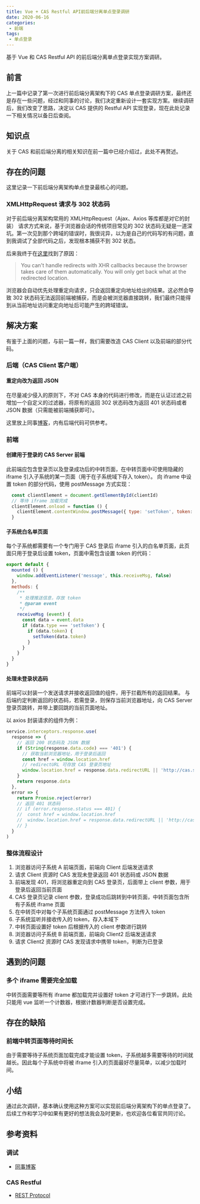```yaml
---
title: Vue + CAS Restful API前后端分离单点登录调研
date: 2020-06-16
categories:
 - 前端
tags:
 - 单点登录
---
```

基于 Vue 和 CAS Restful API 的前后端分离单点登录实现方案调研。
<!-- more -->
## 前言
上一篇中记录了第一次进行前后端分离架构下的 CAS 单点登录调研方案，最终还是存在一些问题，经过和同事的讨论，我们决定重新设计一套实现方案。继续调研后，我们改变了思路，决定以 CAS 提供的 Restful API 实现登录，现在此处记录一下相关情况以备日后查阅。

## 知识点
关于 CAS 和前后端分离的相关知识在前一篇中已经介绍过，此处不再赘述。

## 存在的问题
这里记录一下前后端分离架构单点登录最核心的问题。
### XMLHttpRequest 请求与 302 状态码
对于前后端分离架构常用的 XMLHttpRequest（Ajax、Axios 等库都是对它的封装） 请求方式来说，基于浏览器会话的传统项目常见的 302 状态码无疑是一道深坑。第一次见到那个跨域的错误时，我很诧异，以为是自己的代码写的有问题，直到我调试了全部代码之后，发现根本捕获不到 302 状态。

后来我终于在[这里](https://stackoverflow.com/questions/15996779/cannot-handle-302-redirect-in-ajax-and-why/15996968#15996968)找到了原因：

> You can't handle redirects with XHR callbacks because the browser takes care of them automatically. You will only get back what at the redirected location.

浏览器会自动优先处理重定向请求，只会返回重定向地址给出的结果。这必然会导致 302 状态码无法返回前端被捕获，而是会被浏览器直接跳转，我们最终只能得到从当前地址访问重定向地址后可能产生的跨域错误。

## 解决方案
有鉴于上面的问题，与前一篇一样，我们需要改造 CAS Client 以及前端的部分代码。
### 后端（CAS Client 客户端）
#### 重定向改为返回 JSON
在尽量减少侵入的原则下，不对 CAS 本身的代码进行修改，而是在认证过滤之前增加一个自定义的过滤器，将原有的返回 302 状态码改为返回 401 状态码或者 JSON 数据（只需能被前端捕获即可）。

这里放上同事[博客](https://blog.csdn.net/sinat_28527463/article/details/103580441)，内有后端代码可供参考。

### 前端
#### 创建用于登录的 CAS Server 前端
此前端应包含登录页以及登录成功后的中转页面，在中转页面中可使用隐藏的 iframe 引入子系统的某一页面（用于在子系统域下存入 token）。
向 iframe 中设置 token 的部分代码，使用 postMessage 方式实现：
```javascript
  const clientElement = document.getElementById(clientId)
  // 等待 iframe 加载完成
  clientElement.onload = function () {
    clientElement.contentWindow.postMessage({ type: 'setToken', token: getToken() }, '*')
  }
```

#### 子系统白名单页面
每个子系统都需要有一个专门用于 CAS 登录后 iframe 引入的白名单页面，此页面只用于登录后设置 token，页面中需包含设置 token 的代码：
```javascript
export default {
  mounted () {
    window.addEventListener('message', this.receiveMsg, false)
  },
  methods: {
    /**
     * 处理推送信息，存放 token
     * @param event
     */
    receiveMsg (event) {
      const data = event.data
      if (data.type === 'setToken') {
        if (data.token) {
          setToken(data.token)
        }
      }
    }
  }
}
```

#### 处理未登录状态码
前端可以封装一个发送请求并接收返回值的组件，用于拦截所有的返回结果。
与后端约定判断返回的状态码，若需登录，则保存当前浏览器地址，向 CAS Server 登录页跳转，并带上要回跳的当前页面地址。

以 axios 封装请求的组件为例：
```javascript
service.interceptors.response.use(
  response => {
    // 返回 200 状态码及 JSON 数据
    if (String(response.data.code) === '401') {
      // 获取当前浏览器地址，用于登录后返回
      const href = window.location.href
      // redirectURL 可存放 CAS 登录页地址
      window.location.href = response.data.redirectURL || 'http://cas.server.com:8080/#/login' + '?client=' + encodeURIComponent(href)
    }
    return response.data
  },
  error => {
    return Promise.reject(error)
    // 返回 401 状态码
    // if (error.response.status === 401) {
    //  const href = window.location.href
    //  window.location.href = response.data.redirectURL || 'http://cas.server.com:8080/#/login' + '?client=' + encodeURIComponent(href)
    // }
  }
)
```

### 整体流程设计

1. 浏览器访问子系统 A 前端页面，前端向 Client 后端发送请求
2. 请求 Client 资源时 CAS 发现未登录返回 401 状态码或 JSON 数据
3. 前端发现 401，将浏览器重定向到 CAS 登录页，后面带上 client 参数，用于登录后返回当前页面
4. CAS 登录页记录 client 参数，登录成功后跳转到中转页面，中转页面包含所有子系统 iframe 页面
5. 在中转页中对每个子系统页面通过 postMessage 方法传入 token
6. 子系统监听并接收传入的 token，存入本域下
7. 中转页面设置好 token 后根据传入的 client 参数进行跳转
8. 浏览器访问子系统 B 前端页面，前端向 Client2 后端发送请求
9. 请求 Client2 资源时 CAS 发现请求中携带 token，判断为已登录

## 遇到的问题
### 多个 iframe 需要完全加载
中转页面需要等所有 iframe 都加载完并设置好 token 才可进行下一步跳转。此处只能用 vue 监听一个计数器，根据计数器判断是否设置完成。

## 存在的缺陷
### 前端中转页面等待时间长
由于需要等待子系统页面加载完成才能设置 token，子系统越多需要等待的时间就越长。因此每个子系统中将被 iframe 引入的页面最好尽量简单，以减少加载时间。

## 小结
通过此次调研，基本确认使用这种方案可以实现前后端分离架构下的单点登录了。后续工作和学习中如果有更好的想法我会及时更新，也欢迎各位看官共同讨论。

## 参考资料
### 调试
- [同事博客](https://blog.csdn.net/sinat_28527463/article/details/103580441)

### CAS Restful
- [REST Protocol](https://apereo.github.io/cas/6.1.x/protocol/REST-Protocol.html)
